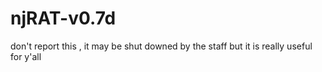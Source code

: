 # njRAT-v0.7d
don't report this , it may be shut downed by the staff but it is really useful for y'all
